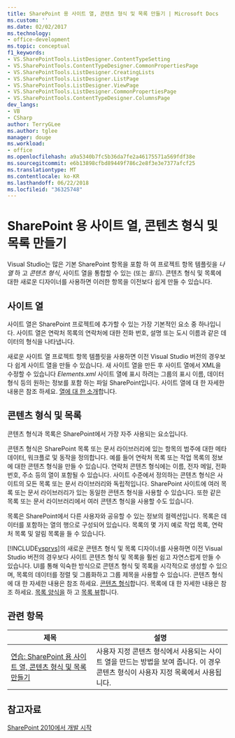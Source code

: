 ```yaml
---
title: SharePoint 용 사이트 열, 콘텐츠 형식 및 목록 만들기 | Microsoft Docs
ms.custom: ''
ms.date: 02/02/2017
ms.technology:
- office-development
ms.topic: conceptual
f1_keywords:
- VS.SharePointTools.ListDesigner.ContentTypeSetting
- VS.SharePointTools.ContentTypeDesigner.CommonPropertiesPage
- VS.SharePointTools.ListDesigner.CreatingLists
- VS.SharePointTools.ListDesigner.ListPage
- VS.SharePointTools.ListDesigner.ViewPage
- VS.SharePointTools.ListDesigner.CommonPropertiesPage
- VS.SharePointTools.ContentTypeDesigner.ColumnsPage
dev_langs:
- VB
- CSharp
author: TerryGLee
ms.author: tglee
manager: douge
ms.workload:
- office
ms.openlocfilehash: a9a5340b7fc5b36da7fe2a46175571a569fdf38e
ms.sourcegitcommit: e6b13898cfbd89449f786c2e8f3e3e7377afcf25
ms.translationtype: MT
ms.contentlocale: ko-KR
ms.lasthandoff: 06/22/2018
ms.locfileid: "36325748"
---
```

# <a name="create-site-columns-content-types-and-lists-for-sharepoint"></a>SharePoint 용 사이트 열, 콘텐츠 형식 및 목록 만들기
  Visual Studio는 많은 기본 SharePoint 항목을 포함 하 여 프로젝트 항목 템플릿을 *나열* 하 고 *콘텐츠 형식*, 사이트 열을 통합할 수 있는 (또는  *필드*). 콘텐츠 형식 및 목록에 대한 새로운 디자이너를 사용하면 이러한 항목을 이전보다 쉽게 만들 수 있습니다.  
  
## <a name="site-columns"></a>사이트 열
 사이트 열은 SharePoint 프로젝트에 추가할 수 있는 가장 기본적인 요소 중 하나입니다. 사이트 열은 연락처 목록의 연락처에 대한 전화 번호, 설명 또는 도시 이름과 같은 데이터의 형식을 나타냅니다.  
  
 새로운 사이트 열 프로젝트 항목 템플릿을 사용하면 이전 Visual Studio 버전의 경우보다 쉽게 사이트 열을 만들 수 있습니다. 새 사이트 열을 만든 후 사이트 열에서 XML을 수정할 수 있습니다 *Elements.xml* 사이트 열에 표시 하려는 그룹의 표시 이름, 데이터 형식 등의 원하는 정보를 포함 하는 파일 SharePoint입니다. 사이트 열에 대 한 자세한 내용은 참조 하세요. [열에 대 한 소개](http://go.microsoft.com/fwlink/?LinkId=224996)합니다.  
  
## <a name="content-types-and-lists"></a>콘텐츠 형식 및 목록
 콘텐츠 형식과 목록은 SharePoint에서 가장 자주 사용되는 요소입니다.  
  
 콘텐츠 형식은 SharePoint 목록 또는 문서 라이브러리에 있는 항목의 범주에 대한 메타데이터, 워크플로 및 동작을 정의합니다. 예를 들어 연락처 목록 또는 작업 목록의 정보에 대한 콘텐츠 형식을 만들 수 있습니다. 연락처 콘텐츠 형식에는 이름, 전자 메일, 전화 번호, 주소 등의 열이 포함될 수 있습니다. 사이트 수준에서 정의하는 콘텐츠 형식은 사이트의 모든 목록 또는 문서 라이브러리와 독립적입니다. SharePoint 사이트에 여러 목록 또는 문서 라이브러리가 있는 동일한 콘텐츠 형식을 사용할 수 있습니다. 또한 같은 목록 또는 문서 라이브러리에서 여러 콘텐츠 형식을 사용할 수도 있습니다.  
  
 목록은 SharePoint에서 다른 사용자와 공유할 수 있는 정보의 컬렉션입니다. 목록은 데이터를 포함하는 열의 행으로 구성되어 있습니다. 목록의 몇 가지 예로 작업 목록, 연락처 목록 및 알림 목록을 들 수 있습니다.  
  
 [!INCLUDE[vsprvs](../sharepoint/includes/vsprvs-md.md)]의 새로운 콘텐츠 형식 및 목록 디자이너를 사용하면 이전 Visual Studio 버전의 경우보다 사이트 콘텐츠 형식 및 목록을 훨씬 쉽고 자연스럽게 만들 수 있습니다. UI를 통해 익숙한 방식으로 콘텐츠 형식 및 목록을 시각적으로 생성할 수 있으며, 목록의 데이터를 정렬 및 그룹화하고 그룹 제목을 사용할 수 있습니다. 콘텐츠 형식에 대 한 자세한 내용은 참조 하세요. [콘텐츠 형식](http://go.microsoft.com/fwlink/?LinkId=224997)합니다. 목록에 대 한 자세한 내용은 참조 하세요. [목록 양식을](http://go.microsoft.com/fwlink/?LinkId=224998) 하 고 [목록 뷰](http://go.microsoft.com/fwlink/?LinkId=224999)합니다.  
  
## <a name="related-topics"></a>관련 항목
  
|제목|설명|  
|-----------|-----------------|  
|[연습: SharePoint 용 사이트 열, 콘텐츠 형식 및 목록 만들기](../sharepoint/walkthrough-create-a-site-column-content-type-and-list-for-sharepoint.md)|사용자 지정 콘텐츠 형식에서 사용되는 사이트 열을 만드는 방법을 보여 줍니다. 이 경우 콘텐츠 형식이 사용자 지정 목록에서 사용됩니다.|  
  
## <a name="see-also"></a>참고자료
 [SharePoint 2010에서 개발 시작](http://go.microsoft.com/fwlink/?LinkId=225000)  
  
 
